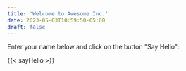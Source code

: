 ```yaml
---
title: 'Welcome to Awesome Inc.'
date: 2023-05-03T10:59:50-05:00
draft: false
---
```


Enter your name below and click on the button "Say Hello":

{{< sayHello >}}
